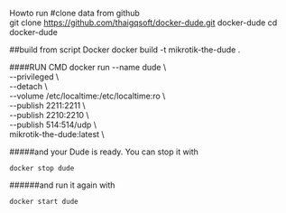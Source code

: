 Howto run
#clone data from github \
git clone https://github.com/thaigqsoft/docker-dude.git  docker-dude
cd  docker-dude

##build from script Docker
docker build -t mikrotik-the-dude .

####RUN CMD 
    docker run --name dude \\\
      --privileged \\\
      --detach \\\
      --volume /etc/localtime:/etc/localtime:ro \\\
      --publish 2211:2211 \\\
      --publish 2210:2210 \\\
      --publish 514:514/udp \\\
      mikrotik-the-dude:latest \


#####and your Dude is ready. You can stop it with

    docker stop dude

######and run it again with

    docker start dude
